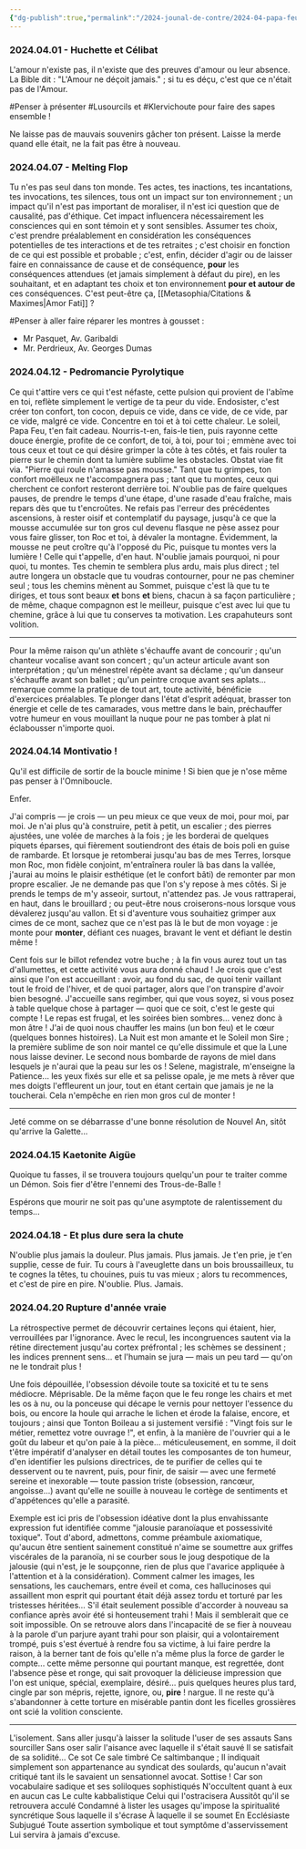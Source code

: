 ```yaml
---
{"dg-publish":true,"permalink":"/2024-jounal-de-contre/2024-04-papa-feu-est-de-retour/","created":"2024-12-05T22:43:45.166+01:00","updated":"2024-05-26T02:44:11.612+02:00"}
---
```



### 2024.04.01 - Huchette et Célibat

L'amour n'existe pas, il n'existe que des preuves d'amour ou leur absence.
La Bible dit : "L'Amour ne déçoit jamais." ; si tu es déçu, c'est que ce n'était pas de l'Amour.

#Penser à présenter #Lusourcils et #Klervichoute pour faire des sapes ensemble !

Ne laisse pas de mauvais souvenirs gâcher ton présent. Laisse la merde quand elle était, ne la fait pas être à nouveau.

### 2024.04.07 - Melting Flop

Tu n'es pas seul dans ton monde.
Tes actes, tes inactions, tes incantations, tes invocations, tes silences, tous ont un impact sur ton environnement ; un impact qu'il n'est pas important de moraliser, il n'est ici question que de causalité, pas d'éthique.
Cet impact influencera nécessairement les consciences qui en sont témoin et y sont sensibles.
Assumer tes choix, c'est prendre préalablement en considération les conséquences potentielles de tes interactions et de tes retraites ; c'est choisir en fonction de ce qui est possible et probable ; c'est, enfin, décider d'agir ou de laisser faire en connaissance de cause et de conséquence, **pour** les conséquences attendues (et jamais simplement à défaut du pire), en les souhaitant, et en adaptant tes choix et ton environnement **pour et autour de** ces conséquences.
C'est peut-être ça, [[Metasophia/Citations & Maximes\|Amor Fati]] ?

#Penser à aller faire réparer les montres à gousset :
- Mr Pasquet, Av. Garibaldi
- Mr. Perdrieux, Av. Georges Dumas

### 2024.04.12 - Pedromancie Pyrolytique 

Ce qui t'attire vers ce qui t'est néfaste, cette pulsion qui provient de l'abîme en toi, reflète simplement le vertige de ta peur du vide.
Endosister, c'est créer ton confort, ton cocon, depuis ce vide, dans ce vide, de ce vide, par ce vide, malgré ce vide.
Concentre en toi et à toi cette chaleur. Le soleil, Papa Feu, t'en fait cadeau. Nourris-t-en, fais-le tien, puis rayonne cette douce énergie, profite de ce confort, de toi, à toi, pour toi ; emmène avec toi tous ceux et tout ce qui désire grimper la côte à tes côtés, et fais rouler ta pierre sur le chemin dont ta lumière sublime les obstacles. Obstat viae fit via.
"Pierre qui roule n'amasse pas mousse."
Tant que tu grimpes, ton confort moëlleux ne t'accompagnera pas ; tant que tu montes, ceux qui cherchent ce confort resteront derrière toi.
N'oublie pas de faire quelques pauses, de prendre le temps d'une étape, d'une rasade d'eau fraîche, mais repars dès que tu t'encroûtes. Ne refais pas l'erreur des précédentes ascensions, à rester oisif et contemplatif du paysage, jusqu'à ce que la mousse accumulée sur ton gros cul devenu flasque ne pèse assez pour vous faire glisser, ton Roc et toi, à dévaler la montagne.
Évidemment, la mousse ne peut croître qu'à l'opposé du Pic, puisque tu montes vers la lumière ! Celle qui t'appelle, d'en haut. N'oublie jamais pourquoi, ni pour quoi, tu montes. Tes chemin te semblera plus ardu, mais plus direct ; tel autre longera un obstacle que tu voudras contourner, pour ne pas cheminer seul ; tous les chemins mènent au Sommet, puisque c'est là que tu te diriges, et tous sont beaux **et** bons **et** biens, chacun à sa façon particulière ; de même, chaque compagnon est le meilleur, puisque c'est avec lui que tu chemine, grâce à lui que tu conserves ta motivation. Les crapahuteurs sont volition.

---

Pour la même raison qu'un athlète s'échauffe avant de concourir ; qu'un chanteur vocalise avant son concert ; qu'un acteur articule avant son interprétation ; qu'un ménestrel répète avant sa déclame ; qu'un danseur s'échauffe avant son ballet ; qu'un peintre croque avant ses aplats... remarque comme la pratique de tout art, toute activité, bénéficie d'exercices préalables.
Te plonger dans l'état d'esprit adéquat, brasser ton énergie et celle de tes camarades, vous mettre dans le bain, préchauffer votre humeur en vous mouillant la nuque pour ne pas tomber à plat ni éclabousser n'importe quoi.

### 2024.04.14 Montivatio !

Qu'il est difficile de sortir de la boucle minime ! Si bien que je n'ose même pas penser à l'Omniboucle.

Enfer.

J'ai compris — je crois — un peu mieux ce que veux de moi, pour moi, par moi. Je n'ai plus qu'à construire, petit à petit, un escalier ; des pierres ajustées, une volée de marches à la fois ; je les borderai de quelques piquets éparses, qui fièrement soutiendront des étais de bois poli en guise de rambarde.
Et lorsque je retomberai jusqu'au bas de mes Terres, lorsque mon Roc, mon fidèle conjoint, m'entraînera rouler là bas dans la vallée, j'aurai au moins le plaisir esthétique (et le confort bâti) de remonter par mon propre escalier.
Je ne demande pas que l'on s'y repose à mes côtés. Si je prends le temps de m'y asseoir, surtout, n'attendez pas. Je vous rattraperai, en haut, dans le brouillard ; ou peut-être nous croiserons-nous lorsque vous dévalerez jusqu'au vallon. Et si d'aventure vous souhaitiez grimper aux cimes de ce mont, sachez que ce n'est pas là le but de mon voyage : je monte pour **monter**, défiant ces nuages, bravant le vent et défiant le destin même !

Cent fois sur le billot refendez votre buche ; à la fin vous aurez tout un tas d'allumettes, et cette activité vous aura donné chaud ! Je crois que c'est ainsi que l'on est accueillant : avoir, au fond du sac, de quoi tenir vaillant tout le froid de l'hiver, et de quoi partager, alors que l'on transpire d'avoir bien besogné. J'accueille sans regimber, qui que vous soyez, si vous posez à table quelque chose à partager — quoi que ce soit, c'est le geste qui compte ! Le repas est frugal, et les soirées bien sombres... venez donc à mon âtre ! J'ai de quoi nous chauffer les mains (un bon feu) et le cœur (quelques bonnes histoires).
La Nuit est mon amante et le Soleil mon Sire ; la première sublime de son noir mantel ce qu'elle dissimule et que la Lune nous laisse deviner. Le second nous bombarde de rayons de miel dans lesquels je n'aurai que la peau sur les os ! Selene, magistrale, m'enseigne la Patience... les yeux fixés sur elle et sa pelisse opale, je me mets à rêver que mes doigts l'effleurent un jour, tout en étant certain que jamais je ne la toucherai. Cela n'empêche en rien mon gros cul de monter !

---

Jeté comme on se débarrasse d'une bonne résolution de Nouvel An, sitôt qu'arrive la Galette...

### 2024.04.15 Kaetonite Aigüe

Quoique tu fasses, il se trouvera toujours quelqu'un pour te traiter comme un Démon.
Sois fier d'être l'ennemi des Trous-de-Balle !

Espérons que mourir ne soit pas qu'une asymptote de ralentissement du temps...

### 2024.04.18 - Et plus dure sera la chute

N'oublie plus jamais la douleur. Plus jamais. Plus jamais.
Je t'en prie, je t'en supplie, cesse de fuir.
Tu cours à l'aveuglette dans un bois broussailleux, tu te cognes la têtes, tu chouines, puis tu vas mieux ; alors tu recommences, et c'est de pire en pire.
N'oublie. Plus. Jamais.

### 2024.04.20 Rupture d'année vraie

La rétrospective permet de découvrir certaines leçons qui étaient, hier, verrouillées par l'ignorance. Avec le recul, les incongruences sautent via la rétine directement jusqu'au cortex préfrontal ; les schèmes se dessinent ; les indices prennent sens... et l'humain se jura — mais un peu tard — qu'on ne le tondrait plus !

Une fois dépouillée, l'obsession dévoile toute sa toxicité et tu te sens médiocre. Méprisable.
De la même façon que le feu ronge les chairs et met les os à nu, ou la ponceuse qui décape le vernis pour nettoyer l'essence du bois, ou encore la houle qui arrache le lichen et érode la falaise, encore, et toujours ; ainsi que Tonton Boileau a si justement versifié : "Vingt fois sur le métier, remettez votre ouvrage !", et enfin, à la manière de l'ouvrier qui a le goût du labeur et qu'on paie à la pièce... méticuleusement, en somme, il doit t'être impératif d'analyser en détail toutes les composantes de ton humeur, d'en identifier les pulsions directrices, de te purifier de celles qui te desservent ou te navrent, puis, pour finir, de saisir — avec une fermeté sereine et inexorable — toute passion triste (obsession, rancœur, angoisse...) avant qu'elle ne souille à nouveau le cortège de sentiments et d'appétences qu'elle a parasité.

Exemple est ici pris de l'obsession idéative dont la plus envahissante expression fut identifiée comme "jalousie paranoïaque et possessivité toxique".
Tout d'abord, admettons, comme préambule axiomatique, qu'aucun être sentient sainement constitué n'aime se soumettre aux griffes viscérales de la paranoïa, ni se courber sous le joug despotique de la jalousie (qui n'est, je le soupçonne, rien de plus que l'avarice appliquée à l'attention et à la considération).
Comment calmer les images, les sensations, les cauchemars, entre éveil et coma, ces hallucinoses qui assaillent mon esprit qui pourtant était déjà assez tordu et torturé par les tristesses héritées...
S'il était seulement possible d'accorder à nouveau sa confiance après avoir été si honteusement trahi ! Mais il semblerait que ce soit impossible. On se retrouve alors dans l'incapacité de se fier à nouveau à la parole d'un parjure ayant trahi pour son plaisir, qui a volontairement trompé, puis s'est évertué à rendre fou sa victime, à lui faire perdre la raison, à la berner tant de fois qu'elle n'a même plus la force de garder le compte... cette même personne qui pourtant manque, est regrettée, dont l'absence pèse et ronge, qui sait provoquer la délicieuse impression que l'on est unique, spécial, exemplaire, désiré... puis quelques heures plus tard, cingle par son mépris, rejette, ignore, ou, **pire** ! nargue.
Il ne reste qu'à s'abandonner à cette torture en misérable pantin dont les ficelles grossières ont scié la volition consciente.

---

L'isolement.
Sans aller jusqu'à laisser la solitude l'user de ses assauts
Sans sourciller
Sans oser salir l'aisance avec laquelle il s'était sauvé
Il se satisfait de sa solidité...
Ce sot
Ce sale timbré
Ce saltimbanque ;
Il indiquait simplement son appartenance au syndicat des soulards, qu'aucun n'avait critiqué tant ils le savaient un sensationnel avocat.
Sottise ! Car son vocabulaire sadique et ses soliloques sophistiqués
N'occultent quant à eux en aucun cas
Le culte kabbalistique
Celui qui l'ostracisera
Aussitôt qu'il se retrouvera acculé
Condamné à lister les usages qu'impose la spiritualité syncrétique
Sous laquelle il s'écrase
À laquelle il se soumet
En Ecclésiaste Subjugué
Toute assertion symbolique et tout symptôme d'asservissement
Lui servira à jamais d'excuse.

